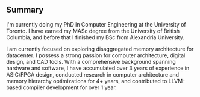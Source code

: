 ## Summary

I'm currently doing my PhD in Computer Engineering at the University of Toronto. I have earned my MASc degree from the University of British Columbia, and before that I finished my BSc from Alexandria University.

I am currently focused on exploring disaggregated memory architecture for datacenter. I possess a strong passion for computer architecture, digital design, and CAD tools. With a comprehensive background spanning hardware and software, I have accumulated over 3 years of experience in ASIC/FPGA design, conducted research in computer architecture and memory hierarchy optimizations for 4+ years, and contributed to LLVM-based compiler development for over 1 year.
